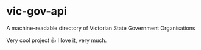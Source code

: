 # vic-gov-api
A machine-readable directory of Victorian State Government Organisations

Very cool project :+1: I love it, very much.
